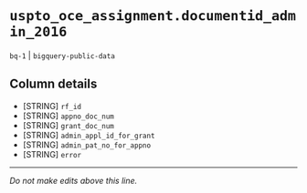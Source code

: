 # `uspto_oce_assignment.documentid_admin_2016`
`bq-1` | `bigquery-public-data`

## Column details
* [STRING]    `rf_id`
* [STRING]    `appno_doc_num`
* [STRING]    `grant_doc_num`
* [STRING]    `admin_appl_id_for_grant`
* [STRING]    `admin_pat_no_for_appno`
* [STRING]    `error`

-------------------------------------------------------------------------------
*Do not make edits above this line.*
